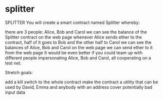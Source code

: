 # splitter

SPLITTER
You will create a smart contract named Splitter whereby:

there are 3 people: Alice, Bob and Carol
we can see the balance of the Splitter contract on the web page
whenever Alice sends ether to the contract, half of it goes to Bob and the other half to Carol
we can see the balances of Alice, Bob and Carol on the web page
we can send ether to it from the web page
It would be even better if you could team up with different people impersonating Alice, Bob and Carol, all cooperating on a test net.

Stretch goals:

add a kill switch to the whole contract
make the contract a utility that can be used by David, Emma and anybody with an address
cover potentially bad input data
